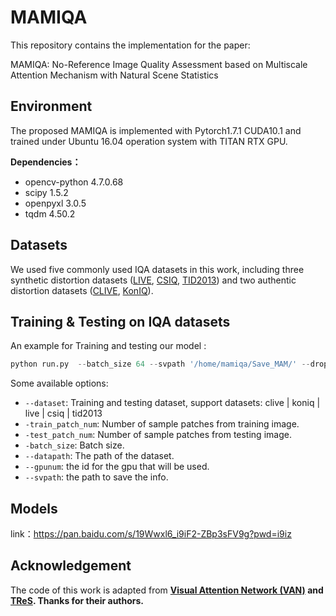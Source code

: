 # MAMIQA

This repository contains the implementation for the paper: 

MAMIQA: No-Reference Image Quality Assessment based on Multiscale Attention Mechanism with Natural Scene Statistics

## **Environment**

The proposed MAMIQA is implemented with Pytorch1.7.1 CUDA10.1 and trained under Ubuntu 16.04 operation system with TITAN RTX GPU.

**Dependencies：**

- opencv-python 4.7.0.68
- scipy 1.5.2
- openpyxl 3.0.5
- tqdm 4.50.2

## Datasets

We used five commonly used IQA datasets in this work, including three synthetic distortion datasets  ([LIVE](https://live.ece.utexas.edu/research/quality/subjective.htm), [CSIQ](https://s2.smu.edu/~eclarson/csiq.html), [TID2013](http://www.ponomarenko.info/tid2013.htm)) and two authentic distortion datasets ([CLIVE](https://live.ece.utexas.edu/research/ChallengeDB/), [KonIQ](http://database.mmsp-kn.de/koniq-10k-database.html)).

## **Training & Testing on IQA datasets**

An example for Training and testing our model :

```python
python run.py  --batch_size 64 --svpath '/home/mamiqa/Save_MAM/' --droplr 1 --epochs 5 --gpunum '0' --datapath '/tid2013' --dataset 'tid2013' --seed 1 --vesion 1
```

Some available options:

- `--dataset`: Training and testing dataset, support datasets: clive | koniq | live | csiq | tid2013
- `-train_patch_num`: Number of sample patches from training image.
- `-test_patch_num`: Number of sample patches from testing image.
- `-batch_size`: Batch size.
- `--datapath`: The path of the dataset.
- `--gpunum`: the id for the gpu that will be used.
- `--svpath`: the path to save the info.

## Models

link：https://pan.baidu.com/s/19Wwxl6_i9iF2-ZBp3sFV9g?pwd=i9iz

## **Acknowledgement**

The code of this work is adapted from **[Visual Attention Network (VAN)](https://github.com/Visual-Attention-Network/VAN-Classification/tree/main) and [TReS](https://github.com/isalirezag/TReS). Thanks for their authors.**